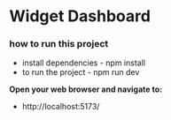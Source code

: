 # Widget Dashboard

### how to run this project
 - install dependencies - npm install
 - to run the project - npm run dev

**Open your web browser and navigate to:**
 - http://localhost:5173/